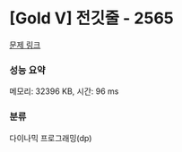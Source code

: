 # [Gold V] 전깃줄 - 2565 

[문제 링크](https://www.acmicpc.net/problem/2565) 

### 성능 요약

메모리: 32396 KB, 시간: 96 ms

### 분류

다이나믹 프로그래밍(dp)

